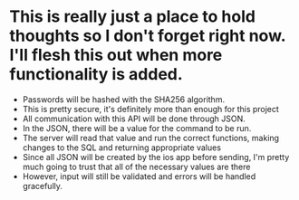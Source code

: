 # This is really just a place to hold thoughts so I don't forget right now. I'll flesh this out when more functionality is added.

* Passwords will be hashed with the SHA256 algorithm.
* This is pretty secure, it's definitely more than enough for this project
* All communication with this API will be done through JSON.
* In the JSON, there will be a value for the command to be run.
* The server will read that value and run the correct functions, making changes to the SQL and returning appropriate values
* Since all JSON will be created by the ios app before sending, I'm pretty much going to trust that all of the necessary values are there
* However, input will still be validated and errors will be handled gracefully.
